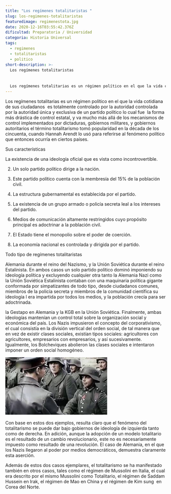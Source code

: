 ```yaml
---
title: "Los regímenes totalitaristas "
slug: los-regimenes-totalitaristas
featuredimage: regimenestota.jpg
date: 2020-12-16T03:55:42.376Z
dificultad: Preparatoria / Universidad
categoria: Historia Universal
tags:
  - regimenes
  - totalitaristas
  - politico
short-description: >-
  Los regímenes totalitaristas 


  Los regímenes totalitarias es un régimen político en el que la vida cotidiana de sus ciudadanos
---
```


Los regímenes totalitarias es un régimen político en el que la vida cotidiana de sus ciudadanos  es totalmente controlado por la autoridad controlada  por la autoridad única y exclusiva de un partido político lo cual fue  la forma más drástica de control estatal, y va mucho más allá de los mecanismos de control implementados por dictaduras, gobiernos militares, y gobiernos autoritarios el término totalitarismo tomó popularidad en la década de los cincuenta, cuando Hannah Arendt lo usó para referirse al fenómeno político que entonces ocurría en ciertos países.

Sus características 

La existencia de una ideología oficial que es vista como incontrovertible.

2. Un solo partido político dirige a la nación.

3. Este partido político cuenta con la membresía del 15% de la población civil.

4. La estructura gubernamental es establecida por el partido.

5. La existencia de un grupo armado o policía secreta leal a los intereses del partido.

6. Medios de comunicación altamente restringidos cuyo propósito principal es adoctrinar a la población civil.

7. El Estado tiene el monopolio sobre el poder de coerción.

8. La economía nacional es controlada y dirigida por el partido.



Todo tipo de regímenes totalitaristas 

Alemania durante el reino del Nazismo, y la Unión Soviética durante el reino Estalinista. En ambos casos un solo partido político dominó imponiendo su ideología política y excluyendo cualquier otra tanto la Alemania Nazi como la Unión Soviética Estalinista contaban con una maquinaria política gigante conformada por simpatizantes de todo tipo, desde ciudadanos comunes, miembros de la policía secreta y miembros de la comunidad científica su ideologia l era impartida por todos los medios, y la población crecía para ser adoctrinada.

la Gestapo en Alemania y la KGB en la Unión Soviética. Finalmente, ambas ideologías mantenían un control total sobre la organización social y económica del país. Los Nazis impusieron el concepto del corporativismo, el cual consistía en la división vertical del orden social, de tal manera que en vez de existir clases sociales, existían tipos sociales: agricultores con agricultores, empresarios con empresarios, y así sucesivamente. Igualmente, los Bolcheviques abolieron las clases sociales e intentaron imponer un orden social homogéneo.

![regimenes](/static/assets/rt.jpg "regimenes")

Con base en estos dos ejemplos, resulta claro que el fenómeno del totalitarismo se puede dar bajo gobiernos de ideología de izquierda tanto como de derecha. En adición, aunque la adopción de un modelo totalitario es el resultado de un cambio revolucionario, este no es necesariamente impuesto como resultado de una revolución. El caso de Alemania, en el que los Nazis llegaron al poder por medios democráticos, demuestra claramente esta aserción.

Además de estos dos casos ejemplares, el totalitarismo se ha manifestado también en otros casos, tales como el régimen de Mussolini en Italia, el cual era descrito por el mismo Mussolini como Totalitario, el régimen de Saddam Hussein en Irak, el régimen de Mao en China y el régimen de Kim sung  en Corea del Norte.